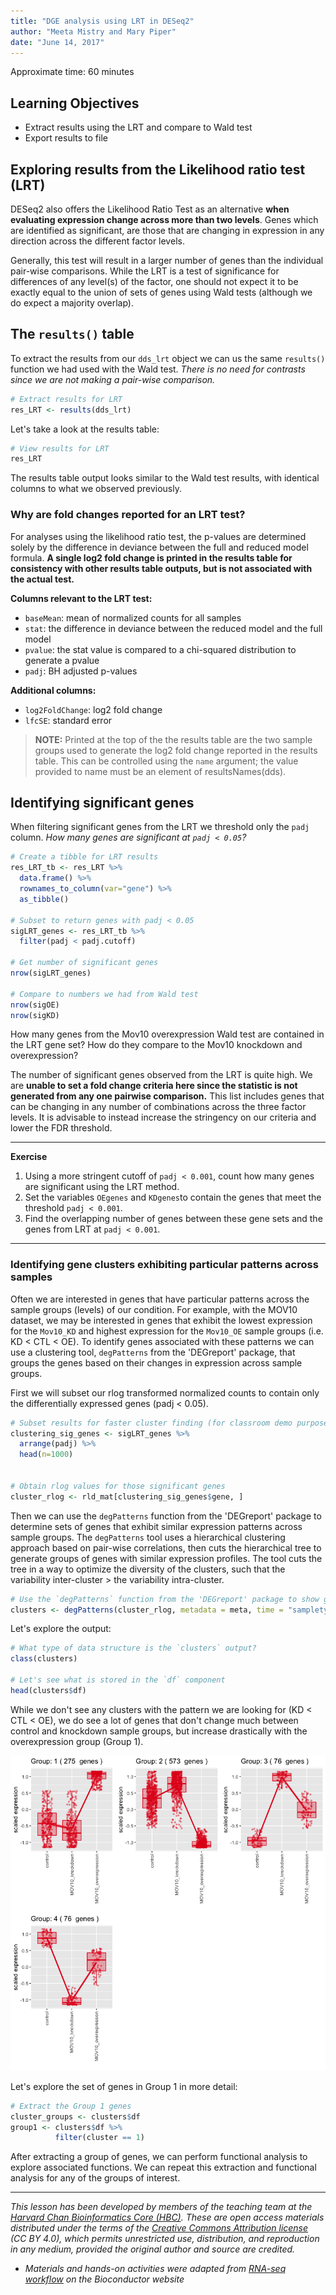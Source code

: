 ```yaml
---
title: "DGE analysis using LRT in DESeq2"
author: "Meeta Mistry and Mary Piper"
date: "June 14, 2017"
---
```


Approximate time: 60 minutes

## Learning Objectives 

* Extract results using the LRT and compare to Wald test
* Export results to file


## Exploring results from the Likelihood ratio test (LRT)

DESeq2 also offers the Likelihood Ratio Test as an alternative **when evaluating expression change across more than two levels**. Genes which are identified as significant, are those that are changing in expression in any direction across the different factor levels.

Generally, this test will result in a larger number of genes than the individual pair-wise comparisons. While the LRT is a test of significance for differences of any level(s) of the factor, one should not expect it to be exactly equal to the union of sets of genes using Wald tests (although we do expect a majority overlap).

## The `results()` table

To extract the results from our `dds_lrt` object we can us the same `results()` function we had used with the Wald test. _There is no need for contrasts since we are not making a pair-wise comparison._

```r
# Extract results for LRT
res_LRT <- results(dds_lrt)
```

Let's take a look at the results table:

```r
# View results for LRT
res_LRT  
```

The results table output looks similar to the Wald test results, with identical columns to what we observed previously. 

### Why are fold changes reported for an LRT test?

For analyses using the likelihood ratio test, the p-values are determined solely by the difference in deviance between the full and reduced model formula. **A single log2 fold change is printed in the results table for consistency with other results table outputs, but is not associated with the actual test.**

**Columns relevant to the LRT test:**

* `baseMean`: mean of normalized counts for all samples
* `stat`: the difference in deviance between the reduced model and the full model
* `pvalue`: the stat value is compared to a chi-squared distribution to generate a pvalue
* `padj`: BH adjusted p-values

**Additional columns:**

* `log2FoldChange`: log2 fold change
* `lfcSE`: standard error

> **NOTE:** Printed at the top of the the results table are the two sample groups used to generate the log2 fold change reported in the results table. This can be controlled using the `name` argument; the value provided to name must be an element of resultsNames(dds).

## Identifying significant genes

When filtering significant genes from the LRT we threshold only the `padj` column. _How many genes are significant at `padj < 0.05`?_

```r
# Create a tibble for LRT results
res_LRT_tb <- res_LRT %>%
  data.frame() %>%
  rownames_to_column(var="gene") %>% 
  as_tibble()

# Subset to return genes with padj < 0.05
sigLRT_genes <- res_LRT_tb %>% 
  filter(padj < padj.cutoff)

# Get number of significant genes
nrow(sigLRT_genes)

# Compare to numbers we had from Wald test
nrow(sigOE)
nrow(sigKD)

```

How many genes from the Mov10 overexpression Wald test are contained in the LRT gene set? How do they compare to the Mov10 knockdown and overexpression? 

The number of significant genes observed from the LRT is quite high. We are **unable to set a fold change criteria here since the statistic is not generated from any one pairwise comparison.** This list includes genes that can be changing in any number of combinations across the three factor levels. It is advisable to instead increase the stringency on our criteria and lower the FDR threshold.

***
**Exercise**

1. Using a more stringent cutoff of `padj < 0.001`, count how many genes are significant using the LRT method.
2. Set the variables `OEgenes` and `KDgenes`to contain the genes that meet the  threshold `padj < 0.001`.
3. Find the overlapping number of genes between these gene sets and the genes from LRT at `padj < 0.001`.

***

### Identifying gene clusters exhibiting particular patterns across samples

Often we are interested in genes that have particular patterns across the sample groups (levels) of our condition. For example, with the MOV10 dataset, we may be interested in genes that exhibit the lowest expression for the `Mov10_KD` and highest expression for the `Mov10_OE` sample groups (i.e. KD < CTL < OE). To identify genes associated with these patterns we can use a clustering tool, `degPatterns` from the 'DEGreport' package, that groups the genes based on their changes in expression across sample groups.

First we will subset our rlog transformed normalized counts to contain only the differentially expressed genes (padj < 0.05).

```r
# Subset results for faster cluster finding (for classroom demo purposes)
clustering_sig_genes <- sigLRT_genes %>%
  arrange(padj) %>%
  head(n=1000)


# Obtain rlog values for those significant genes
cluster_rlog <- rld_mat[clustering_sig_genes$gene, ]
```

Then we can use the `degPatterns` function from the 'DEGreport' package to determine sets of genes that exhibit similar expression patterns across sample groups. The `degPatterns` tool uses a hierarchical clustering approach based on pair-wise correlations, then cuts the hierarchical tree to generate groups of genes with similar expression profiles. The tool cuts the tree in a way to optimize the diversity of the clusters, such that the variability inter-cluster > the variability intra-cluster.

```r
# Use the `degPatterns` function from the 'DEGreport' package to show gene clusters across sample groups
clusters <- degPatterns(cluster_rlog, metadata = meta, time = "sampletype", col=NULL)
```

Let's explore the output:

```r
# What type of data structure is the `clusters` output?
class(clusters)

# Let's see what is stored in the `df` component
head(clusters$df)
```

While we don't see any clusters with the pattern we are looking for (KD < CTL < OE), we do see a lot of genes that don't change much between control and knockdown sample groups, but increase drastically with the overexpression group (Group 1). 

<img src="../img/degReport_clusters2.png" width="600">

Let's explore the set of genes in Group 1 in more detail:

```r
# Extract the Group 1 genes
cluster_groups <- clusters$df
group1 <- clusters$df %>%
          filter(cluster == 1)
```

After extracting a group of genes, we can perform functional analysis to explore associated functions. We can repeat this extraction and functional analysis for any of the groups of interest.



---
*This lesson has been developed by members of the teaching team at the [Harvard Chan Bioinformatics Core (HBC)](http://bioinformatics.sph.harvard.edu/). These are open access materials distributed under the terms of the [Creative Commons Attribution license](https://creativecommons.org/licenses/by/4.0/) (CC BY 4.0), which permits unrestricted use, distribution, and reproduction in any medium, provided the original author and source are credited.*

* *Materials and hands-on activities were adapted from [RNA-seq workflow](http://www.bioconductor.org/help/workflows/rnaseqGene/#de) on the Bioconductor website*

